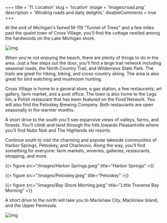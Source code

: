 +++
title = '11. Location'
slug = 'location'
image = 'images/road.png'
description = 'Winding roads and daily delights.'
disableComments = true
+++

At the end of Michigan's famed M-119 "Tunnel of Trees" and a few miles past the quaint town of Cross Village, you'll find the cottage nestled among the hardwoods on the Lake Michigan shore.

![img](/images/dusk-roadside.png)

When you're not enjoying the beach, there are plenty of things to do in the area. Just a few steps out the door, you'll find a large trail network including seasonal roads, the North Country Trail, and Wilderness State Park. The trails are great for hiking, biking, and cross-country skiing. The area is also great for bird watching and mushroom hunting.

Cross Village is home to a general store, a gas station, a few restaurants, art gallery, farm market, and a post office. The town is also home to the Legs Inn, a Polish restaurant that has been featured on the Food Network. You will also find the Petoskey Brewing Company. Both restaurants are open seasonally in the warmer months.

A short drive to the south you'll see expansive views of valleys, farms, and forests. You'll climb and twist through the hills towards Pleasantville where you'll find Nubs Nob and The Highlands ski resorts.

Continue south to visit the charming and popular lakeside communities of Harbor Springs, Petoskey, and Charlevoix. Along the way, you'll find something for everyone: farm markets, wineries, galleries, restaurants, shopping, and more.

{{< figure src="/images/Harbor Springs.jpeg" title="Harbor Springs" >}}

{{< figure src="/images/Petoskey.jpeg" title="Petoskey" >}}

{{< figure src="/images/Bay Shore Morning.jpeg" title="Little Traverse Bay Morning" >}}

A short drive to the north will take you to Mackinaw City, Mackinaw Island, and the Upper Peninsula.

![img](/images/micottagemap.png)
